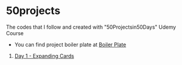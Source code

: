 # 50projects

The codes that I follow and created with "50Projectsin50Days" Udemy Course

- You can find project boiler plate at [Boiler Plate](/_Projects_Starter)

1. [Day 1 - Expanding Cards](Day1)
